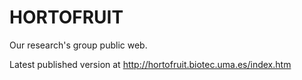 HORTOFRUIT
==========

Our research's group public web.

Latest published version at http://hortofruit.biotec.uma.es/index.htm
